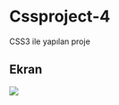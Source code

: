<h1>Cssproject-4</h1>

CSS3 ile yapılan proje

<h2>Ekran</h2>

![](ft226128139-edge-2023-07-16-18-05-51.gif)
